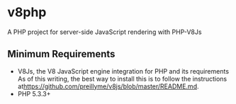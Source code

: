 v8php
=====

A PHP project for server-side JavaScript rendering with PHP-V8Js

Minimum Requirements
--------------------

- V8Js, the V8 JavaScript engine integration for PHP and its requirements
    As of this writing, the best way to install this is to follow the instructions 
    at<https://github.com/preillyme/v8js/blob/master/README.md>.
- PHP 5.3.3+
